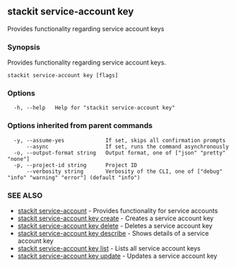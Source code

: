 ## stackit service-account key

Provides functionality regarding service account keys

### Synopsis

Provides functionality regarding service account keys.

```
stackit service-account key [flags]
```

### Options

```
  -h, --help   Help for "stackit service-account key"
```

### Options inherited from parent commands

```
  -y, --assume-yes             If set, skips all confirmation prompts
      --async                  If set, runs the command asynchronously
  -o, --output-format string   Output format, one of ["json" "pretty" "none"]
  -p, --project-id string      Project ID
      --verbosity string       Verbosity of the CLI, one of ["debug" "info" "warning" "error"] (default "info")
```

### SEE ALSO

* [stackit service-account](./stackit_service-account.md)	 - Provides functionality for service accounts
* [stackit service-account key create](./stackit_service-account_key_create.md)	 - Creates a service account key
* [stackit service-account key delete](./stackit_service-account_key_delete.md)	 - Deletes a service account key
* [stackit service-account key describe](./stackit_service-account_key_describe.md)	 - Shows details of a service account key
* [stackit service-account key list](./stackit_service-account_key_list.md)	 - Lists all service account keys
* [stackit service-account key update](./stackit_service-account_key_update.md)	 - Updates a service account key

